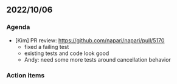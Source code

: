 ## 2022/10/06

### Agenda

- [Kim] PR review: https://github.com/napari/napari/pull/5170
    - fixed a failing test
    - existing tests and code look good
    - Andy: need some more tests around cancellation behavior

### Action items
